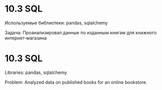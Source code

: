 # 10.3 SQL
Используемые библиотеки: pandas, sqlalchemy

Задача: Проанализировал данные по изданным книгам для книжного интернет-магазина

# 10.3 SQL
Libraries: pandas, sqlalchemy

Problem: Analyzed data on published books for an online bookstore.
